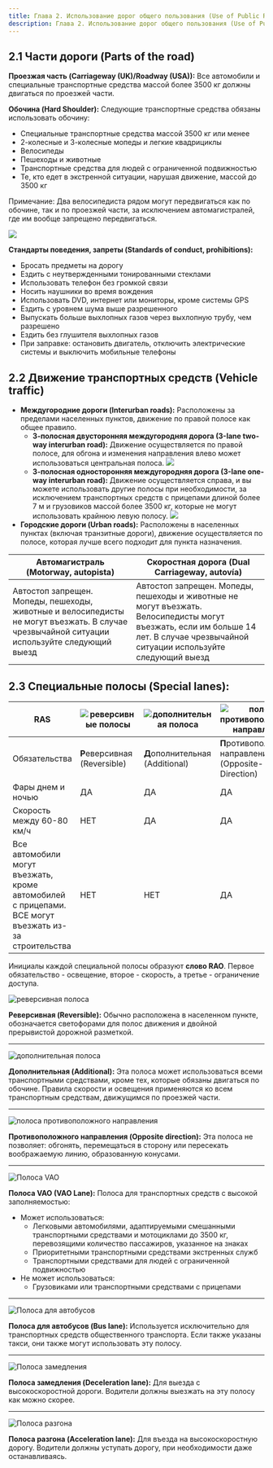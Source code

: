 ```yaml
---
title: Глава 2. Использование дорог общего пользования (Use of Public Roads)
description: Глава 2. Использование дорог общего пользования (Use of Public Roads)
--- 
```


## 2.1 Части дороги (Parts of the road)

**Проезжая часть (Carriageway (UK)/Roadway (USA)):** Все автомобили и специальные транспортные средства массой более 3500 кг должны двигаться по проезжей части.

**Обочина (Hard Shoulder):** Следующие транспортные средства обязаны использовать обочину:

* Специальные транспортные средства массой 3500 кг или менее
* 2-колесные и 3-колесные мопеды и легкие квадрициклы
* Велосипеды
* Пешеходы и животные
* Транспортные средства для людей с ограниченной подвижностью
* Те, кто едет в экстренной ситуации, нарушая движение, массой до 3500 кг

Примечание: Два велосипедиста рядом могут передвигаться как по обочине, так и по проезжей части, за исключением автомагистралей, где им вообще запрещено передвигаться.

![](https://practicatest.com/views/layout/default/img/temario/B_EN/partes-de-la-via.jpg)
  
**Стандарты поведения, запреты (Standards of conduct, prohibitions):**

* Бросать предметы на дорогу
* Ездить с неутвержденными тонированными стеклами
* Использовать телефон без громкой связи
* Носить наушники во время вождения
* Использовать DVD, интернет или мониторы, кроме системы GPS
* Ездить с уровнем шума выше разрешенного
* Выпускать больше выхлопных газов через выхлопную трубу, чем разрешено
* Ездить без глушителя выхлопных газов
* При заправке: остановить двигатель, отключить электрические системы и выключить мобильные телефоны

## 2.2 Движение транспортных средств (Vehicle traffic)

* **Междугородние дороги (Interurban roads):** Расположены за пределами населенных пунктов, движение по правой полосе как общее правило.
   * **3-полосная двусторонняя междугородняя дорога (3-lane two-way interurban road):** Движение осуществляется по правой полосе, для обгона и изменения направления влево может использоваться центральная полоса.
   ![](https://practicatest.com/views/layout/default/img/temario/B_EN/doble_sentido.png)
   * **3-полосная односторонняя междугородняя дорога (3-lane one-way interurban road):** Движение осуществляется справа, и вы можете использовать другие полосы при необходимости, за исключением транспортных средств с прицепами длиной более 7 м и грузовиков массой более 3500 кг, которые не могут использовать крайнюю левую полосу.
   ![](https://practicatest.com/views/layout/default/img/temario/B_EN/unico_sentido.png)
* **Городские дороги (Urban roads):** Расположены в населенных пунктах (включая транзитные дороги), движение осуществляется по полосе, которая лучше всего подходит для пункта назначения.

| Автомагистраль (Motorway, autopista)                                                                                                | Скоростная дорога (Dual Carriageway, autovía)                                                                                                                                                |
| ----------------------------------------------------------------------------------------------------------------------------------- | -------------------------------------------------------------------------------------------------------------------------------------------------------------------------------------------- |
| Автостоп запрещен. Мопеды, пешеходы, животные и велосипедисты не могут въезжать. В случае чрезвычайной ситуации используйте следующий выезд | Автостоп запрещен. Мопеды, пешеходы и животные не могут въезжать. Велосипедисты могут въезжать, если им больше 14 лет. В случае чрезвычайной ситуации используйте следующий выезд |

## 2.3 Специальные полосы (Special lanes):

| RAS                                                                                 | ![реверсивные полосы](https://practicatest.com/views/layout/default/img/temario/B_EN/carril-reversible.jpg) | ![дополнительная полоса](https://practicatest.com/views/layout/default/img/temario/B_EN/carril-adicional.jpg) | ![полоса противоположного направления](https://practicatest.com/views/layout/default/img/temario/B_EN/carril-sentido-contrario.jpg) |
| ----------------------------------------------------------------------------------- | --------------------------------------------------------------------------------------------------------- | ------------------------------------------------------------------------------------------------------- | ----------------------------------------------------------------------------------------------------------------------- |
| Обязательства                                                                         | **Р**еверсивная (Reversible)                                                                                            | **Д**ополнительная (Additional)                                                                                          | **П**ротивоположного направления (Opposite-Direction)                                                                                                  |
| Фары днем и ночью                                                                            | ДА                                                                                                       | ДА                                                                                                     | ДА                                                                                                                     |
| Скорость между 60-80 км/ч                                                            | НЕТ                                                                                                        | ДА                                                                                                     | ДА                                                                                                                     |
| Все автомобили могут въезжать, кроме автомобилей с прицепами. ВСЕ могут въезжать из-за строительства | НЕТ                                                                                                        | НЕТ                                                                                                      | ДА                                                                                                                     |

Инициалы каждой специальной полосы образуют **слово RAO**. Первое обязательство - освещение, второе - скорость, а третье - ограничение доступа.

![реверсивная полоса](https://practicatest.com/views/layout/default/img/temario/B_EN/carril_reversible.jpg) 

**Реверсивная (Reversible):** Обычно расположена в населенном пункте, обозначается светофорами для полос движения и двойной прерывистой дорожной разметкой.

---

![дополнительная полоса](https://practicatest.com/views/layout/default/img/temario/B_EN/carril_adicional.jpg) 

**Дополнительная (Additional):** Эта полоса может использоваться всеми транспортными средствами, кроме тех, которые обязаны двигаться по обочине. Правила скорости и освещения применяются ко всем транспортным средствам, движущимся по проезжей части.

---

![полоса противоположного направления](https://practicatest.com/views/layout/default/img/temario/B_EN/carril_sentido_contrario.jpg) 

**Противоположного направления (Opposite direction):** Эта полоса не позволяет: обгонять, перемещаться в сторону или пересекать воображаемую линию, образованную конусами.

---

![Полоса VAO](https://practicatest.com/views/layout/default/img/temario/B_EN/carril_vao.jpg) 

**Полоса VAO (VAO Lane):** Полоса для транспортных средств с высокой заполняемостью:

* Может использоваться:
   * Легковыми автомобилями, адаптируемыми смешанными транспортными средствами и мотоциклами до 3500 кг, перевозящими количество пассажиров, указанное на знаках
   * Приоритетными транспортными средствами экстренных служб
   * Транспортными средствами для людей с ограниченной подвижностью
* Не может использоваться:
   * Грузовиками или транспортными средствами с прицепами

---

![Полоса для автобусов](https://practicatest.com/views/layout/default/img/temario/B_EN/carril_bus.jpg) 

**Полоса для автобусов (Bus lane):** Используется исключительно для транспортных средств общественного транспорта. Если также указаны такси, они также могут использовать эту полосу.

---

![Полоса замедления](https://practicatest.com/views/layout/default/img/temario/B_EN/carril_deceleracion.jpg) 

**Полоса замедления (Deceleration lane):** Для выезда с высокоскоростной дороги. Водители должны выезжать на эту полосу как можно скорее.

---

![Полоса разгона](https://practicatest.com/views/layout/default/img/temario/B_EN/carril_aceleracion.jpg) 

**Полоса разгона (Acceleration lane):** Для въезда на высокоскоростную дорогу. Водители должны уступать дорогу, при необходимости даже останавливаясь.

